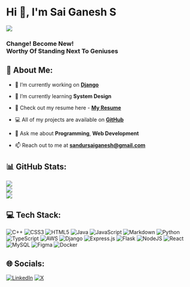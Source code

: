 # Hi 👋, I'm Sai Ganesh S
[![](https://visitcount.itsvg.in/api?id=sai-ganesh-03&icon=0&color=0)](https://visitcount.itsvg.in)
### Change! Become New! <br> Worthy Of Standing Next To Geniuses

## 💫 About Me:
- 🔭 I’m currently working on **[Django](https://github.com/django/django)**
- 🌱 I’m currently learning **System Design**  
- 📑 Check out my resume here - **[My Resume](https://ciew.short.gy/sg)**

- 💻 All of my projects are available on **[GitHub](https://github.com/sai-ganesh-03)**
- 💬 Ask me about **Programming**, **Web Development**  
- 📫 Reach out to me at **sandursaiganesh@gmail.com**



## 📊 GitHub Stats:
![](https://github-readme-stats.vercel.app/api?username=sai-ganesh-03&show_icons=true&theme=dark)<br/>
![](https://github-readme-streak-stats.herokuapp.com/?user=sai-ganesh-03&theme=dark)<br/>
![](https://github-readme-stats.vercel.app/api/top-langs/?username=sai-ganesh-03&layout=compact&theme=dark)

## 💻 Tech Stack:
![C++](https://img.shields.io/badge/c++-%2300599C.svg?style=for-the-badge&logo=c%2B%2B&logoColor=white) ![CSS3](https://img.shields.io/badge/css3-%231572B6.svg?style=for-the-badge&logo=css3&logoColor=white) ![HTML5](https://img.shields.io/badge/html5-%23E34F26.svg?style=for-the-badge&logo=html5&logoColor=white) ![Java](https://img.shields.io/badge/java-%23ED8B00.svg?style=for-the-badge&logo=openjdk&logoColor=white) ![JavaScript](https://img.shields.io/badge/javascript-%23323330.svg?style=for-the-badge&logo=javascript&logoColor=%23F7DF1E) ![Markdown](https://img.shields.io/badge/markdown-%23000000.svg?style=for-the-badge&logo=markdown&logoColor=white) ![Python](https://img.shields.io/badge/python-3670A0?style=for-the-badge&logo=python&logoColor=ffdd54) ![TypeScript](https://img.shields.io/badge/typescript-%23007ACC.svg?style=for-the-badge&logo=typescript&logoColor=white) ![AWS](https://img.shields.io/badge/AWS-%23FF9900.svg?style=for-the-badge&logo=amazon-aws&logoColor=white) ![Django](https://img.shields.io/badge/django-%23092E20.svg?style=for-the-badge&logo=django&logoColor=white) ![Express.js](https://img.shields.io/badge/express.js-%23404d59.svg?style=for-the-badge&logo=express&logoColor=%2361DAFB) ![Flask](https://img.shields.io/badge/flask-%23000.svg?style=for-the-badge&logo=flask&logoColor=white) ![NodeJS](https://img.shields.io/badge/node.js-6DA55F?style=for-the-badge&logo=node.js&logoColor=white) ![React](https://img.shields.io/badge/react-%2320232a.svg?style=for-the-badge&logo=react&logoColor=%2361DAFB) ![MySQL](https://img.shields.io/badge/mysql-4479A1.svg?style=for-the-badge&logo=mysql&logoColor=white) ![Figma](https://img.shields.io/badge/figma-%23F24E1E.svg?style=for-the-badge&logo=figma&logoColor=white) ![Docker](https://img.shields.io/badge/docker-%230db7ed.svg?style=for-the-badge&logo=docker&logoColor=white)

## 🌐 Socials:
[![LinkedIn](https://img.shields.io/badge/LinkedIn-%230077B5.svg?logo=linkedin&logoColor=white)](https://linkedin.com/in/saiganeshs-profile) [![X](https://img.shields.io/badge/X-black.svg?logo=X&logoColor=white)](https://x.com/saiganeshtwt) 

